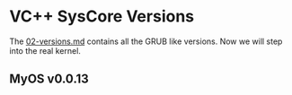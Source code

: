 # VC++ SysCore Versions

The [02-versions.md](./02-versions.md) contains all the GRUB like versions. Now we will step into the real kernel.

## MyOS v0.0.13
